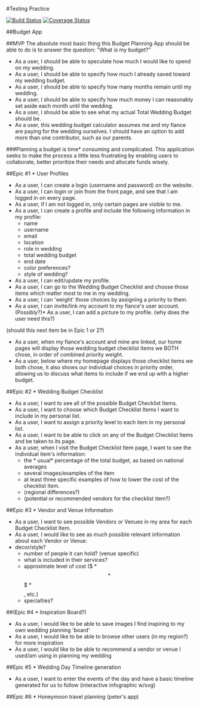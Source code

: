 #Testing Practice

[![Build Status](https://travis-ci.org/maigen/testing_practice.svg?branch=master)](https://travis-ci.org/maigen/testing_practice)
[![Coverage Status](https://coveralls.io/repos/maigen/testing_practice/badge.png)](https://coveralls.io/r/maigen/testing_practice)

##Budget App

##MVP
The absolute most basic thing this Budget Planning App should be able to do is to answer the question: "What is my budget?"

* As a user, I should be able to speculate how much I would like to spend on my wedding.
* As a user, I should be able to specify how much I already saved toward my wedding budget.
* As a user, I should be able to specify how many months remain until my wedding.
* As a user, I should be able to specify how much money I can reasonably set aside each month until the wedding.
* As a user, I should be able to see what my actual Total Wedding Budget should be.
* As a user, this wedding budget calculator assumes me and my fiance are paying for the wedding ourselves. I should have an option to add more than one contributor, such as our parents.

###Planning a budget is time* consuming and complicated. This application seeks to make the process a little less frustrating by enabling users to collaborate, better prioritize their needs and allocate funds wisely.

##Epic #1 *  User Profiles

* As a user, I can create a login (username and password) on the website.
* As a user, I can login or join from the front page, and see that I am logged in on every page.
* As a user, if I am not logged in, only certain pages are visible to me.
* As a user, I can create a profile and include the following information in my profile:
    *  name
    *  username
    *  email
    *  location
    *  role in wedding
    *  total wedding budget
    *  end date
    *  color preferences?
    *  style of wedding?
* As a user, I can edit/update my profile.
* As a user, I can go to the Wedding Budget Checklist and choose those items which matter most to me in my wedding.
* As a user, I can 'weight' those choices by assigning a priority to them.
* As a user, I can invite/link my account to my fiance's user account.
(Possibly?)* As a user, I can add a picture to my profile. (why does the user need this?)

(should this next item be in Epic 1 or 2?)
* As a user, when my fiance's account and mine are linked, our home pages will display those wedding budget checklist items we BOTH chose, in order of combined priority weight.
* As a user, below where my homepage displays those checklist items we both chose, it also shows our individual choices in priority order, allowing us to discuss what items to include if we end up with a higher budget.

##Epic #2 *  Wedding Budget Checklist
* As a user, I want to see all of the possible Budget Checklist Items.
* As a user, I want to choose which Budget Checklist Items I want to include in my personal list.
* As a user, I want to assign a priority level to each item in my personal list.
* As a user, I want to be able to click on any of the Budget Checklist Items and be taken to its page.
* As a user, when I visit the Budget Checklist Item page, I want to see the individual item's information:
    *  the * usual*  percentage of the total budget, as based on national averages
    *  several images/examples of the item
    *  at least three specific examples of how to lower the cost of the checklist item.
    *  (regional differences?)
    *  (potential or recommended vendors for the checklist item?)

##Epic #3 *  Vendor and Venue Information
* As a user, I want to see possible Vendors or Venues in my area for each Budget Checklist Item.
* As a user, I would like to see as much possible relevant information about each Vendor or Venue:
*  decor/style?
    *  number of people it can hold? (venue specific)
    *  what is included in their services?
    *  approximate level of cost ($ *  $$ *  $$$ *  $$$$, etc.)
    *  specialties?

##(Epic #4 *  Inspiration Board?)
* As a user, I would like to be able to save images I find inspiring to my own wedding planning 'board'
* As a user, I would like to be able to browse other users (in my region?) for more inspiration
* As a user, I would like to be able to recommend a vendor or venue I used/am using in planning my wedding

##Epic #5 *  Wedding Day Timeline generation
* As a user, I want to enter the events of the day and have a basic timeline generated for us to follow
(interactive infographic w/svg)

##Epic #6 *  Honeymoon travel planning 
(peter's app)
